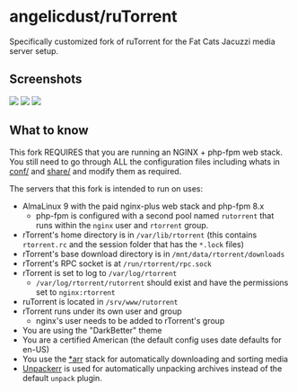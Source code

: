 # angelicdust/ruTorrent

Specifically customized fork of ruTorrent for the Fat Cats Jacuzzi media server setup.

## Screenshots

[![](https://github.com/Novik/ruTorrent/wiki/images/scr1_small.jpg)](https://github.com/Novik/ruTorrent/wiki/images/scr1_big.jpg)
[![](https://github.com/Novik/ruTorrent/wiki/images/scr2_small.jpg)](https://github.com/Novik/ruTorrent/wiki/images/scr2_big.jpg)
[![](https://github.com/Novik/ruTorrent/wiki/images/scr3_small.jpg)](https://github.com/Novik/ruTorrent/wiki/images/scr3_big.jpg)

## What to know

This fork REQUIRES that you are running an NGINX + php-fpm web stack. You still need to go through ALL the configuration files including whats in [conf/](conf) and [share/](share) and modify them as required.

The servers that this fork is intended to run on uses:

* AlmaLinux 9 with the paid nginx-plus web stack and php-fpm 8.x
  * php-fpm is configured with a second pool named `rutorrent` that runs within the `nginx` user and `rtorrent` group.
* rTorrent's home directory is in `/var/lib/rtorrent` (this contains `rtorrent.rc` and the session folder that has the `*.lock` files)
* rTorrent's base download directory is in `/mnt/data/rtorrent/downloads`
* rTorrent's RPC socket is at `/run/rtorrent/rpc.sock`
* rTorrent is set to log to `/var/log/rtorrent`
  * `/var/log/rtorrent/rutorrent` should exist and have the permissions set to `nginx:rtorrent`
* ruTorrent is located in `/srv/www/rutorrent`
* rTorrent runs under its own user and group
  * nginx's user needs to be added to rTorrent's group
* You are using the "DarkBetter" theme
* You are a certified American (the default config uses date defaults for en-US)
* You use the [\*arr](https://wiki.servarr.com/) stack for automatically downloading and sorting media
* [Unpackerr](https://unpackerr.zip/) is used for automatically unpacking archives instead of the default `unpack` plugin.
